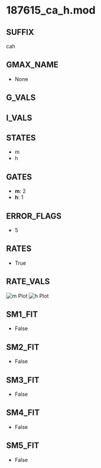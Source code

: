 # 187615_ca_h.mod

## SUFFIX

cah

## GMAX_NAME

- None

## G_VALS


## I_VALS


## STATES

- m
- h

## GATES

- **m**: 2
- **h**: 1

## ERROR_FLAGS

- 5

## RATES

- True

## RATE_VALS

![m Plot](/Users/pbozelos/Dropbox/icg-Chai-Panos/supermodels/output_markdown_files/Ca/187615_ca_h.mod/images/m.png)
![h Plot](/Users/pbozelos/Dropbox/icg-Chai-Panos/supermodels/output_markdown_files/Ca/187615_ca_h.mod/images/h.png)

## SM1_FIT

- False

## SM2_FIT

- False

## SM3_FIT

- False

## SM4_FIT

- False

## SM5_FIT

- False

